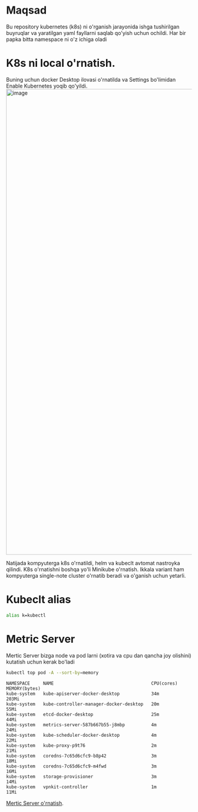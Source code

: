 # Maqsad 
Bu repository kubernetes (k8s) ni o'rganish jarayonida ishga tushirilgan buyruqlar va yaratilgan yaml fayllarni saqlab qo'yish uchun ochildi. 
Har bir papka bitta namespace ni o'z ichiga oladi 

# K8s ni local o'rnatish. 
Buning uchun docker Desktop ilovasi o'rnatilda va Settings bo'limidan Enable Kubernetes yoqib qo'yildi.
<img alt="image" src="https://github.com/user-attachments/assets/6791e11d-0aac-407a-9bd2-5b525c39f586" width="1259"/>

Natijada kompyuterga k8s o'rnatildi, helm va kubeclt avtomat nastroyka qilindi. K8s o'rnatishni boshqa yo'li Minikube o'rnatish. Ikkala variant ham kompyuterga single-note cluster o'rnatib beradi va o'ganish uchun yetarli. 

# Kubeclt alias
```bash
alias k=kubectl
```

# Metric Server
Mertic Server bizga node va pod larni (xotira va cpu dan qancha joy olishini) kutatish uchun kerak bo'ladi

```bash
kubectl top pod -A --sort-by=memory
```
```
NAMESPACE     NAME                                     CPU(cores)   MEMORY(bytes)   
kube-system   kube-apiserver-docker-desktop            34m          203Mi           
kube-system   kube-controller-manager-docker-desktop   20m          55Mi            
kube-system   etcd-docker-desktop                      25m          44Mi            
kube-system   metrics-server-587b667b55-j8mbp          4m           24Mi            
kube-system   kube-scheduler-docker-desktop            4m           22Mi            
kube-system   kube-proxy-p9t76                         2m           21Mi            
kube-system   coredns-7c65d6cfc9-b8p42                 3m           18Mi            
kube-system   coredns-7c65d6cfc9-m4fwd                 3m           16Mi            
kube-system   storage-provisioner                      3m           14Mi            
kube-system   vpnkit-controller                        1m           11Mi   
```
[Mertic Server o'rnatish](kube-system/Mertic-Server.md).

